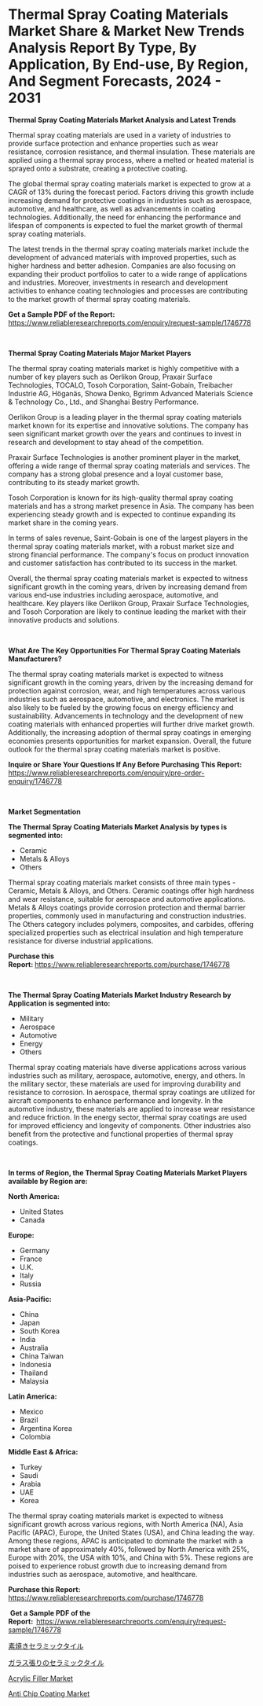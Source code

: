 <p><h1>Thermal Spray Coating Materials Market Share & Market New Trends Analysis Report By Type, By Application, By End-use, By Region, And Segment Forecasts, 2024 - 2031</h1></p><p><strong>Thermal Spray Coating Materials Market Analysis and Latest Trends</strong></p>
<p><p>Thermal spray coating materials are used in a variety of industries to provide surface protection and enhance properties such as wear resistance, corrosion resistance, and thermal insulation. These materials are applied using a thermal spray process, where a melted or heated material is sprayed onto a substrate, creating a protective coating.</p><p>The global thermal spray coating materials market is expected to grow at a CAGR of 13% during the forecast period. Factors driving this growth include increasing demand for protective coatings in industries such as aerospace, automotive, and healthcare, as well as advancements in coating technologies. Additionally, the need for enhancing the performance and lifespan of components is expected to fuel the market growth of thermal spray coating materials.</p><p>The latest trends in the thermal spray coating materials market include the development of advanced materials with improved properties, such as higher hardness and better adhesion. Companies are also focusing on expanding their product portfolios to cater to a wide range of applications and industries. Moreover, investments in research and development activities to enhance coating technologies and processes are contributing to the market growth of thermal spray coating materials.</p></p>
<p><strong>Get a Sample PDF of the Report:&nbsp;</strong> <a href="https://www.reliableresearchreports.com/enquiry/request-sample/1746778">https://www.reliableresearchreports.com/enquiry/request-sample/1746778</a></p>
<p>&nbsp;</p>
<p><strong>Thermal Spray Coating Materials Major Market Players</strong></p>
<p><p>The thermal spray coating materials market is highly competitive with a number of key players such as Oerlikon Group, Praxair Surface Technologies, TOCALO, Tosoh Corporation, Saint-Gobain, Treibacher Industrie AG, Höganäs, Showa Denko, Bgrimm Advanced Materials Science & Technology Co., Ltd., and Shanghai Bestry Performance.</p><p>Oerlikon Group is a leading player in the thermal spray coating materials market known for its expertise and innovative solutions. The company has seen significant market growth over the years and continues to invest in research and development to stay ahead of the competition.</p><p>Praxair Surface Technologies is another prominent player in the market, offering a wide range of thermal spray coating materials and services. The company has a strong global presence and a loyal customer base, contributing to its steady market growth.</p><p>Tosoh Corporation is known for its high-quality thermal spray coating materials and has a strong market presence in Asia. The company has been experiencing steady growth and is expected to continue expanding its market share in the coming years.</p><p>In terms of sales revenue, Saint-Gobain is one of the largest players in the thermal spray coating materials market, with a robust market size and strong financial performance. The company's focus on product innovation and customer satisfaction has contributed to its success in the market.</p><p>Overall, the thermal spray coating materials market is expected to witness significant growth in the coming years, driven by increasing demand from various end-use industries including aerospace, automotive, and healthcare. Key players like Oerlikon Group, Praxair Surface Technologies, and Tosoh Corporation are likely to continue leading the market with their innovative products and solutions.</p></p>
<p>&nbsp;</p>
<p><strong>What Are The Key Opportunities For Thermal Spray Coating Materials Manufacturers?</strong></p>
<p><p>The thermal spray coating materials market is expected to witness significant growth in the coming years, driven by the increasing demand for protection against corrosion, wear, and high temperatures across various industries such as aerospace, automotive, and electronics. The market is also likely to be fueled by the growing focus on energy efficiency and sustainability. Advancements in technology and the development of new coating materials with enhanced properties will further drive market growth. Additionally, the increasing adoption of thermal spray coatings in emerging economies presents opportunities for market expansion. Overall, the future outlook for the thermal spray coating materials market is positive.</p></p>
<p><strong>Inquire or Share Your Questions If Any Before Purchasing This Report:</strong> <a href="https://www.reliableresearchreports.com/enquiry/pre-order-enquiry/1746778">https://www.reliableresearchreports.com/enquiry/pre-order-enquiry/1746778</a></p>
<p>&nbsp;</p>
<p><strong>Market Segmentation</strong></p>
<p><strong>The Thermal Spray Coating Materials Market Analysis by types is segmented into:</strong></p>
<p><ul><li>Ceramic</li><li>Metals & Alloys</li><li>Others</li></ul></p>
<p><p>Thermal spray coating materials market consists of three main types - Ceramic, Metals & Alloys, and Others. Ceramic coatings offer high hardness and wear resistance, suitable for aerospace and automotive applications. Metals & Alloys coatings provide corrosion protection and thermal barrier properties, commonly used in manufacturing and construction industries. The Others category includes polymers, composites, and carbides, offering specialized properties such as electrical insulation and high temperature resistance for diverse industrial applications.</p></p>
<p><strong>Purchase this Report:&nbsp;</strong><a href="https://www.reliableresearchreports.com/purchase/1746778">https://www.reliableresearchreports.com/purchase/1746778</a></p>
<p>&nbsp;</p>
<p><strong>The Thermal Spray Coating Materials Market Industry Research by Application is segmented into:</strong></p>
<p><ul><li>Military</li><li>Aerospace</li><li>Automotive</li><li>Energy</li><li>Others</li></ul></p>
<p><p>Thermal spray coating materials have diverse applications across various industries such as military, aerospace, automotive, energy, and others. In the military sector, these materials are used for improving durability and resistance to corrosion. In aerospace, thermal spray coatings are utilized for aircraft components to enhance performance and longevity. In the automotive industry, these materials are applied to increase wear resistance and reduce friction. In the energy sector, thermal spray coatings are used for improved efficiency and longevity of components. Other industries also benefit from the protective and functional properties of thermal spray coatings.</p></p>
<p>&nbsp;</p>
<p><strong>In terms of Region, the Thermal Spray Coating Materials Market Players available by Region are:</strong></p>
<p>
    <p> <strong> North America: </strong>
        <ul>
            <li>United States</li>
            <li>Canada</li>
        </ul>
        </p> 
    <p> <strong> Europe: </strong>
        <ul>
            <li>Germany</li>
            <li>France</li>
            <li>U.K.</li>
            <li>Italy</li>
            <li>Russia</li>
        </ul>
        </p> 
    <p> <strong> Asia-Pacific: </strong>
        <ul>
            <li>China</li>
            <li>Japan</li>
            <li>South Korea</li>
            <li>India</li>
            <li>Australia</li>
            <li>China Taiwan</li>
            <li>Indonesia</li>
            <li>Thailand</li>
            <li>Malaysia</li>
        </ul>
        </p> 
    <p> <strong> Latin America: </strong>
        <ul>
            <li>Mexico</li>
            <li>Brazil</li>
            <li>Argentina Korea</li>
            <li>Colombia</li>
        </ul>
        </p> 
    <p> <strong> Middle East & Africa: </strong>
        <ul>
            <li>Turkey</li>
            <li>Saudi</li>
            <li>Arabia</li>
            <li>UAE</li>
            <li>Korea</li>
        </ul>
    </p>
    </p>
<p><p>The thermal spray coating materials market is expected to witness significant growth across various regions, with North America (NA), Asia Pacific (APAC), Europe, the United States (USA), and China leading the way. Among these regions, APAC is anticipated to dominate the market with a market share of approximately 40%, followed by North America with 25%, Europe with 20%, the USA with 10%, and China with 5%. These regions are poised to experience robust growth due to increasing demand from industries such as aerospace, automotive, and healthcare.</p></p>
<p><strong>Purchase this Report: </strong><a href="https://www.reliableresearchreports.com/purchase/1746778">https://www.reliableresearchreports.com/purchase/1746778</a></p>
<p>&nbsp;<strong>Get a Sample PDF of the Report:&nbsp;&nbsp;</strong><a href="https://www.reliableresearchreports.com/enquiry/request-sample/1746778">https://www.reliableresearchreports.com/enquiry/request-sample/1746778</a></p>
<p><strong></strong></p>
<p><p><a href="https://medium.com/@rexkhler2023/%E6%9C%AA%E5%8A%A0%E5%B7%A5%E3%82%BB%E3%83%A9%E3%83%9F%E3%83%83%E3%82%AF%E3%82%BF%E3%82%A4%E3%83%AB%E5%B8%82%E5%A0%B4%E3%81%AE%E5%8B%95%E5%90%91%E3%81%A8%E5%B8%82%E5%A0%B4%E5%88%86%E6%9E%90%E3%81%AF-2024%E5%B9%B4%E3%81%8B%E3%82%892031%E5%B9%B4%E3%81%BE%E3%81%A7%E3%81%AE%E6%9C%9F%E9%96%93%E3%81%AB%E4%BA%88%E6%B8%AC%E3%81%95%E3%82%8C%E3%81%A6%E3%81%84%E3%81%BE%E3%81%99-b8bfd4cc22e1">素焼きセラミックタイル</a></p><p><a href="https://medium.com/@rexkhler2023/%E7%84%BC%E3%81%8D%E4%BB%98%E3%81%91%E3%82%BB%E3%83%A9%E3%83%9F%E3%83%83%E3%82%AF%E3%82%BF%E3%82%A4%E3%83%AB%E5%B8%82%E5%A0%B4%E8%A6%8F%E6%A8%A1%E3%81%AF-%E4%B8%96%E7%95%8C%E3%81%AE%E7%94%A3%E6%A5%AD%E3%81%A7%E6%9C%80%E9%81%A9%E3%81%AA%E3%83%9E%E3%83%BC%E3%82%B1%E3%83%86%E3%82%A3%E3%83%B3%E3%82%B0%E3%83%81%E3%83%A3%E3%83%8D%E3%83%AB%E3%82%92%E6%98%8E%E3%82%89%E3%81%8B%E3%81%AB%E3%81%97%E3%81%BE%E3%81%99-a1c33e6d9025">ガラス張りのセラミックタイル</a></p><p><a href="https://github.com/eeaveuhhh/Market-Research-Report-List-1/blob/main/acrylic-filler-market.md">Acrylic Filler Market</a></p><p><a href="https://github.com/brentleyjimmiealvaradoz4l1rea/Market-Research-Report-List-1/blob/main/anti-chip-coating-market.md">Anti Chip Coating Market</a></p></p>